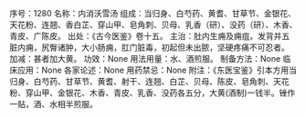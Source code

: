 序号：1280
名称：内消沃雪汤
组成：当归身、白芍药、黄耆、甘草节、金银花、天花粉、连翘、香白芷、穿山甲、皂角刺、贝母、乳香（研）、没药（研）、木香、青皮、广陈皮。
出处：《古今医鉴》卷十五。
主治：肚内生痈及痈疽。发背并五脏内痈，尻臀诸肿，大小肠痈，肛门脏毒，初起但未出脓，坚硬疼痛不可忍者。
加减：甚者加大黄。
功效：None
用法用量：水、酒煎服。
制备方法：None
临床应用：None
各家论述：None
用药禁忌：None
附注：《东医宝鉴》引本方用当归身、白芍药、甘草节、黄耆、射干、连翘、白芷、贝母、陈皮、皂角刺、天花粉、穿山甲、金银花、木香、青皮、乳香、没药各五分，大黄(酒制)一钱半。锉作一贴，酒、水相半煎服。
